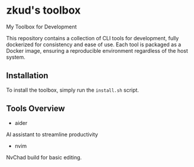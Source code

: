 # zkud's toolbox

My Toolbox for Development

This repository contains a collection of CLI tools for development, fully dockerized for consistency and ease of use. Each tool is packaged as a Docker image, ensuring a reproducible environment regardless of the host system.

## Installation

To install the toolbox, simply run the `install.sh` script.

## Tools Overview

- aider

AI assistant to streamline productivity

- nvim

NvChad build for basic editing.


